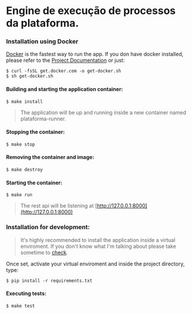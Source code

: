 # Engine de execução de processos da plataforma.


### Installation using Docker

[Docker](https://www.docker.com) is the fastest way to run the app. If you don have docker installed, please refer to the
[Project Documentation](https://docs.docker.com/engine/installation/) or just:

    $ curl -fsSL get.docker.com -o get-docker.sh
    $ sh get-docker.sh

#### Building and starting the application container:

    $ make install

> The application will be up and running inside a new container named plataforma-runner.


#### Stopping the container:

    $ make stop
    
  
#### Removing the container and image:
	
    $ make destroy
    
    
#### Starting the container:
   
    $ make run
   
> The rest api will be listening at [http://127.0.0.1:8000](http://127.0.0.1:8000)
   
   
### Installation for development:

> It's highly recommended to install the application inside a virtual enviroment. If you don't know what I'm talking about please take sometime to [check](https://virtualenv.pypa.io/en/stable/).

Once set, activate your virtual enviroment and inside the project directory, type:

    $ pip install -r requirements.txt
    
    
#### Executing tests:

    $ make test




